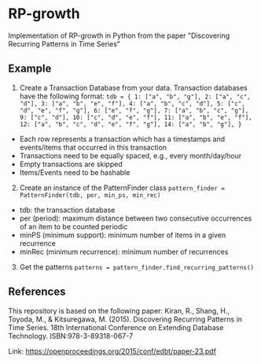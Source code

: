 # RP-growth
Implementation of RP-growth in Python from the paper "Discovering Recurring Patterns in Time Series"

## Example
1. Create a Transaction Database from your data. Transaction databases have the following format:
`tdb = {
    1: ["a", "b", "g"],
    2: ["a", "c", "d"],
    3: ["a", "b", "e", "f"],
    4: ["a", "b", "c", "d"],
    5: ["c", "d", "e", "f", "g"],
    6: ["e", "f", "g"],
    7: ["a", "b", "c", "g"],
    9: ["c", "d"],
    10: ["c", "d", "e", "f"],
    11: ["a", "b", "e", "f"],
    12: ["a", "b", "c", "d", "e", "f", "g"],
    14: ["a", "b", "g"],
}`

- Each row represents a transaction which has a timestamps and events/items that occurred in this transaction
- Transactions need to be equally spaced, e.g., every month/day/hour
- Empty transactions are skipped
- Items/Events need to be hashable

2. Create an instance of the PatternFinder class
`pattern_finder = PatternFinder(tdb, per, min_ps, min_rec)`
- tdb: the transaction database
- per (period): maximum distance between two consecutive occurrences of an item to be counted periodic
- minPS (minimum support): minimum number of items in a given recurrence
- minRec (minimum recurrence): minimum number of recurrences

3. Get the patterns
`patterns = pattern_finder.find_recurring_patterns()`

## References
This repository is based on the following paper:
Kiran, R., Shang, H., Toyoda, M., & Kitsuregawa, M. (2015). Discovering Recurring Patterns in
Time Series. 18th International Conference on Extending Database Technology.
ISBN:978-3-89318-067-7

Link: https://openproceedings.org/2015/conf/edbt/paper-23.pdf
